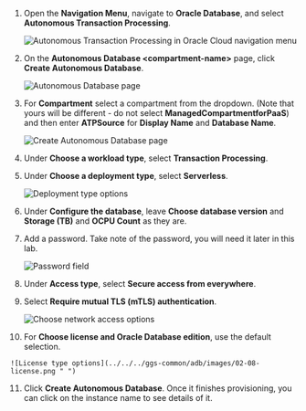 <!--
    {
        "name":"Create an ATP instance",
        "description":"Create an ATP instance"
    }
-->
1.  Open the **Navigation Menu**, navigate to **Oracle Database**, and select **Autonomous Transaction Processing**.

	![Autonomous Transaction Processing in Oracle Cloud navigation menu](../../../ggs-common/adb/images/database-atp.png " ")

2.  On the **Autonomous Database &lt;compartment-name&gt;** page, click **Create Autonomous Database**.

    ![Autonomous Database page](../../../ggs-common/adb/images/02-02-create-adb.png " ")

3. For **Compartment** select a compartment from the dropdown. (Note that yours will be different - do not select **ManagedCompartmentforPaaS**) and then enter **ATPSource** for **Display Name** and **Database Name**.

    ![Create Autonomous Database page](../../../ggs-common/adb/images/02-03-compartment.png " ")

4.  Under **Choose a workload type**, select **Transaction Processing**.

5.  Under **Choose a deployment type**, select **Serverless**.

    ![Deployment type options](../../../ggs-common/adb/images/02-05-deployment.png " ")

6.  Under **Configure the database**, leave **Choose database version** and **Storage (TB)** and **OCPU Count** as they are.

7.  Add a password. Take note of the password, you will need it later in this lab.

    ![Password field](../../../ggs-common/adb/images/02-07-pw.png " ")

8. Under **Access type**, select **Secure access from everywhere**.

9.  Select **Require mutual TLS (mTLS) authentication**.

    ![Choose network access options](../../../ggs-common/adb/images/02-09-choose-network-access.png " ")

10.  For **Choose license and Oracle Database edition**, use the default selection.

    ![License type options](../../../ggs-common/adb/images/02-08-license.png " ")

11.  Click **Create Autonomous Database**. Once it finishes provisioning, you can click on the instance name to see details of it.